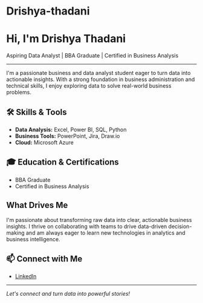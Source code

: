 # Drishya-thadani
# Hi, I'm Drishya Thadani

Aspiring Data Analyst | BBA Graduate | Certified in Business Analysis

---

I'm a passionate business and data analyst student eager to turn data into actionable insights. With a strong foundation in business administration and technical skills, I enjoy exploring data to solve real-world business problems.

## 🛠️ Skills & Tools

- **Data Analysis:** Excel, Power BI, SQL, Python
- **Business Tools:** PowerPoint, Jira, Draw.io
- **Cloud:** Microsoft Azure

## 🎓 Education & Certifications

- BBA Graduate
- Certified in Business Analysis

## What Drives Me

I'm passionate about transforming raw data into clear, actionable business insights. I thrive on collaborating with teams to drive data-driven decision-making and am always eager to learn new technologies in analytics and business intelligence.

## 📫 Connect with Me

- [LinkedIn](https://www.linkedin.com/in/drishya-thadani)

---

*Let's connect and turn data into powerful stories!*
